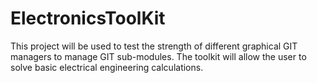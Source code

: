 # ElectronicsToolKit
This project will be used to test the strength of different graphical GIT managers to manage GIT sub-modules. The toolkit will allow the user to solve basic electrical engineering calculations. 
